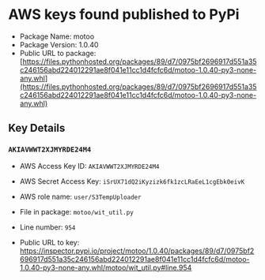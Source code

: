 # AWS keys found published to PyPi

* Package Name: motoo
* Package Version: 1.0.40
* Public URL to package: [https://files.pythonhosted.org/packages/89/d7/0975bf2696917d551a35c246156abd224012291ae8f041e11cc1d4fcfc6d/motoo-1.0.40-py3-none-any.whl](https://files.pythonhosted.org/packages/89/d7/0975bf2696917d551a35c246156abd224012291ae8f041e11cc1d4fcfc6d/motoo-1.0.40-py3-none-any.whl)

## Key Details

### `AKIAVWWT2XJMYRDE24M4`

* AWS Access Key ID: `AKIAVWWT2XJMYRDE24M4`
* AWS Secret Access Key: `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` 
* AWS role name: `user/S3TempUploader`
* File in package: `motoo/wit_util.py`
* Line number: `954`

* Public URL to key: https://inspector.pypi.io/project/motoo/1.0.40/packages/89/d7/0975bf2696917d551a35c246156abd224012291ae8f041e11cc1d4fcfc6d/motoo-1.0.40-py3-none-any.whl/motoo/wit_util.py#line.954



